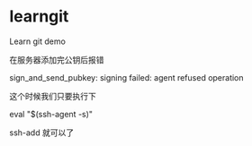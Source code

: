 # learngit
Learn git demo

在服务器添加完公钥后报错


sign_and_send_pubkey: signing failed: agent refused operation

这个时候我们只要执行下

eval "$(ssh-agent -s)"

ssh-add
就可以了
